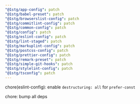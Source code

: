 ```yaml
---
"@1stg/app-config": patch
"@1stg/babel-preset": patch
"@1stg/browserslist-config": patch
"@1stg/commitlint-config": patch
"@1stg/common-config": patch
"@1stg/config": patch
"@1stg/eslint-config": patch
"@1stg/lint-staged": patch
"@1stg/markuplint-config": patch
"@1stg/postcss-config": patch
"@1stg/prettier-config": patch
"@1stg/remark-preset": patch
"@1stg/simple-git-hooks": patch
"@1stg/stylelint-config": patch
"@1stg/tsconfig": patch
---
```


chore(eslint-config): enable `destructuring: all` for `prefer-const`

chore: bump all deps
